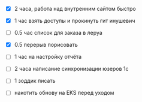 - [x] 2 часа, работа над внутренним сайтом быстро
- [x] 1 час взять доступы и прокинуть гит инушевич
- [ ] 0.5 час список для заказа в леруа
- [x] 0.5 перерыв порисовать
- [ ] 1 час на настройку отчёта
- [ ] 2 часа написание синхронизации юзеров 1с
- [ ] 1 зоддик писать
- [ ] накотить обнову на EKS перед уходом

